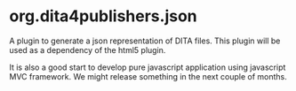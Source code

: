org.dita4publishers.json
========================


A plugin to generate a json representation of DITA files. 
This plugin will be used as a dependency of the html5 plugin.

It is also a good start to develop pure javascript application using javascript MVC framework. We might release something in the next couple of months.


